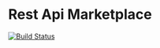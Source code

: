 # Rest Api Marketplace


[![Build Status](https://travis-ci.org/MFQ/rest_api_marketplace.svg?branch=product_integration)](https://travis-ci.org/MFQ/rest_api_marketplace)